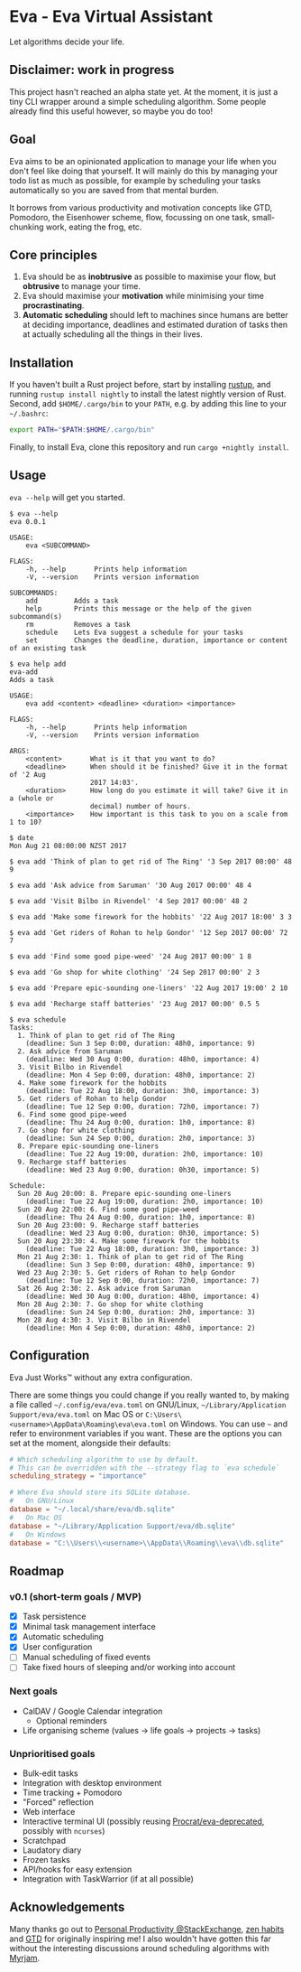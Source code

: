 # Eva - Eva Virtual Assistant

Let algorithms decide your life.


## Disclaimer: work in progress

This project hasn't reached an alpha state yet. At the moment, it is just a tiny
CLI wrapper around a simple scheduling algorithm. Some people already find this
useful however, so maybe you do too!


## Goal

Eva aims to be an opinionated application to manage your life when you don't
feel like doing that yourself. It will mainly do this by managing your todo list
as much as possible, for example by scheduling your tasks automatically so you
are saved from that mental burden.

It borrows from various productivity and motivation concepts like GTD, Pomodoro,
the Eisenhower scheme, flow, focussing on one task, small-chunking work, eating
the frog, etc.


## Core principles

1. Eva should be as **inobtrusive** as possible to maximise your flow, but
   **obtrusive** to manage your time.
2. Eva should maximise your **motivation** while minimising your time
   **procrastinating**.
3. **Automatic scheduling** should left to machines since humans are better at
   deciding importance, deadlines and estimated duration of tasks then at
   actually scheduling all the things in their lives.


## Installation

If you haven't built a Rust project before, start by installing
[rustup](https://www.rustup.rs), and running `rustup install nightly` to install
the latest nightly version of Rust. Second, add `$HOME/.cargo/bin` to your
`PATH`, e.g. by adding this line to your `~/.bashrc`:
```sh
export PATH="$PATH:$HOME/.cargo/bin"
```

Finally, to install Eva, clone this repository and run `cargo +nightly install`.


## Usage

`eva --help` will get you started.

```
$ eva --help
eva 0.0.1

USAGE:
    eva <SUBCOMMAND>

FLAGS:
    -h, --help       Prints help information
    -V, --version    Prints version information

SUBCOMMANDS:
    add         Adds a task
    help        Prints this message or the help of the given subcommand(s)
    rm          Removes a task
    schedule    Lets Eva suggest a schedule for your tasks
    set         Changes the deadline, duration, importance or content of an existing task
```

```
$ eva help add
eva-add
Adds a task

USAGE:
    eva add <content> <deadline> <duration> <importance>

FLAGS:
    -h, --help       Prints help information
    -V, --version    Prints version information

ARGS:
    <content>       What is it that you want to do?
    <deadline>      When should it be finished? Give it in the format of '2 Aug
                    2017 14:03'.
    <duration>      How long do you estimate it will take? Give it in a (whole or
                    decimal) number of hours.
    <importance>    How important is this task to you on a scale from 1 to 10?
```

```
$ date
Mon Aug 21 08:00:00 NZST 2017

$ eva add 'Think of plan to get rid of The Ring' '3 Sep 2017 00:00' 48 9

$ eva add 'Ask advice from Saruman' '30 Aug 2017 00:00' 48 4

$ eva add 'Visit Bilbo in Rivendel' '4 Sep 2017 00:00' 48 2

$ eva add 'Make some firework for the hobbits' '22 Aug 2017 18:00' 3 3

$ eva add 'Get riders of Rohan to help Gondor' '12 Sep 2017 00:00' 72 7

$ eva add 'Find some good pipe-weed' '24 Aug 2017 00:00' 1 8

$ eva add 'Go shop for white clothing' '24 Sep 2017 00:00' 2 3

$ eva add 'Prepare epic-sounding one-liners' '22 Aug 2017 19:00' 2 10

$ eva add 'Recharge staff batteries' '23 Aug 2017 00:00' 0.5 5

$ eva schedule
Tasks:
  1. Think of plan to get rid of The Ring
    (deadline: Sun 3 Sep 0:00, duration: 48h0, importance: 9)
  2. Ask advice from Saruman
    (deadline: Wed 30 Aug 0:00, duration: 48h0, importance: 4)
  3. Visit Bilbo in Rivendel
    (deadline: Mon 4 Sep 0:00, duration: 48h0, importance: 2)
  4. Make some firework for the hobbits
    (deadline: Tue 22 Aug 18:00, duration: 3h0, importance: 3)
  5. Get riders of Rohan to help Gondor
    (deadline: Tue 12 Sep 0:00, duration: 72h0, importance: 7)
  6. Find some good pipe-weed
    (deadline: Thu 24 Aug 0:00, duration: 1h0, importance: 8)
  7. Go shop for white clothing
    (deadline: Sun 24 Sep 0:00, duration: 2h0, importance: 3)
  8. Prepare epic-sounding one-liners
    (deadline: Tue 22 Aug 19:00, duration: 2h0, importance: 10)
  9. Recharge staff batteries
    (deadline: Wed 23 Aug 0:00, duration: 0h30, importance: 5)

Schedule:
  Sun 20 Aug 20:00: 8. Prepare epic-sounding one-liners
    (deadline: Tue 22 Aug 19:00, duration: 2h0, importance: 10)
  Sun 20 Aug 22:00: 6. Find some good pipe-weed
    (deadline: Thu 24 Aug 0:00, duration: 1h0, importance: 8)
  Sun 20 Aug 23:00: 9. Recharge staff batteries
    (deadline: Wed 23 Aug 0:00, duration: 0h30, importance: 5)
  Sun 20 Aug 23:30: 4. Make some firework for the hobbits
    (deadline: Tue 22 Aug 18:00, duration: 3h0, importance: 3)
  Mon 21 Aug 2:30: 1. Think of plan to get rid of The Ring
    (deadline: Sun 3 Sep 0:00, duration: 48h0, importance: 9)
  Wed 23 Aug 2:30: 5. Get riders of Rohan to help Gondor
    (deadline: Tue 12 Sep 0:00, duration: 72h0, importance: 7)
  Sat 26 Aug 2:30: 2. Ask advice from Saruman
    (deadline: Wed 30 Aug 0:00, duration: 48h0, importance: 4)
  Mon 28 Aug 2:30: 7. Go shop for white clothing
    (deadline: Sun 24 Sep 0:00, duration: 2h0, importance: 3)
  Mon 28 Aug 4:30: 3. Visit Bilbo in Rivendel
    (deadline: Mon 4 Sep 0:00, duration: 48h0, importance: 2)
```


## Configuration

Eva Just Works™ without any extra configuration.

There are some things you could change if you really wanted to, by making a file
called `~/.config/eva/eva.toml` on GNU/Linux, `~/Library/Application
Support/eva/eva.toml` on Mac OS or
`C:\Users\<username>\AppData\Roaming\eva\eva.toml` on Windows. You can use
`~` and refer to environment variables if you want. These are the options you
can set at the moment, alongside their defaults:

```toml
# Which scheduling algorithm to use by default.
# This can be overridden with the --strategy flag to `eva schedule`
scheduling_strategy = "importance"

# Where Eva should store its SQLite database.
#   On GNU/Linux
database = "~/.local/share/eva/db.sqlite"
#   On Mac OS
database = "~/Library/Application Support/eva/db.sqlite"
#   On Windows
database = "C:\\Users\\<username>\\AppData\\Roaming\\eva\\db.sqlite"
```


## Roadmap

### v0.1 (short-term goals / MVP)

- [x] Task persistence
- [x] Minimal task management interface
- [x] Automatic scheduling
- [x] User configuration
- [ ] Manual scheduling of fixed events
- [ ] Take fixed hours of sleeping and/or working into account

### Next goals

- CalDAV / Google Calendar integration
  - Optional reminders
- Life organising scheme (values → life goals → projects → tasks)

### Unprioritised goals

- Bulk-edit tasks
- Integration with desktop environment
- Time tracking + Pomodoro
- "Forced" reflection
- Web interface
- Interactive terminal UI (possibly reusing [Procrat/eva-deprecated](https://github.com/Procrat/eva-deprecated), possibly with `ncurses`)
- Scratchpad
- Laudatory diary
- Frozen tasks
- API/hooks for easy extension
- Integration with TaskWarrior (if at all possible)


## Acknowledgements

Many thanks go out to [Personal Productivity
@StackExchange](http://productivity.stackexchange.com), [zen
habits](http://zenhabits.net) and [GTD](http://gettingthingsdone.com) for
originally inspiring me! I also wouldn't have gotten this far without the
interesting discussions around scheduling algorithms with
[Myrjam](https://twitter.com/Myrjamvdv).

